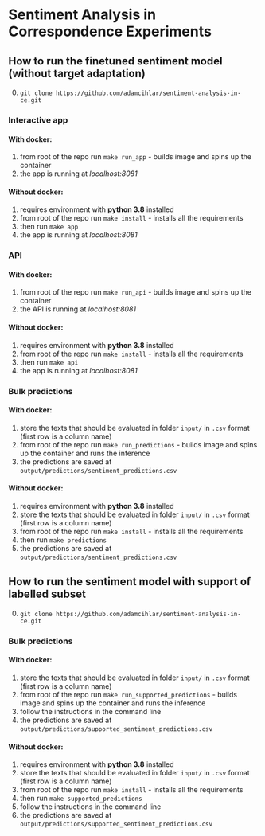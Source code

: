 # Sentiment Analysis in Correspondence Experiments

## How to run the finetuned sentiment model (without target adaptation)
0. `git clone https://github.com/adamcihlar/sentiment-analysis-in-ce.git`

### Interactive app
#### With docker:
1. from root of the repo run `make run_app` - builds image and spins up the container
2. the app is running at *localhost:8081*

#### Without docker:
1. requires environment with **python 3.8** installed
2. from root of the repo run `make install`  - installs all the requirements
3. then run `make app`
4. the app is running at *localhost:8081*

### API
#### With docker:
1. from root of the repo run `make run_api` - builds image and spins up the container
2. the API is running at *localhost:8081*

#### Without docker:
1. requires environment with **python 3.8** installed
2. from root of the repo run `make install`  - installs all the requirements
3. then run `make api`
4. the app is running at *localhost:8081*

### Bulk predictions
#### With docker:
1. store the texts that should be evaluated in folder `input/` in `.csv` format (first row is a column name)
2. from root of the repo run `make run_predictions` - builds image and spins up the container and runs the inference
3. the predictions are saved at `output/predictions/sentiment_predictions.csv`

#### Without docker:
1. requires environment with **python 3.8** installed
2. store the texts that should be evaluated in folder `input/` in `.csv` format (first row is a column name)
3. from root of the repo run `make install`  - installs all the requirements
4. then run `make predictions`
5. the predictions are saved at `output/predictions/sentiment_predictions.csv`

## How to run the sentiment model with support of labelled subset
0. `git clone https://github.com/adamcihlar/sentiment-analysis-in-ce.git`
### Bulk predictions
#### With docker:
1. store the texts that should be evaluated in folder `input/` in `.csv` format (first row is a column name)
2. from root of the repo run `make run_supported_predictions` - builds image and spins up the container and runs the inference
3. follow the instructions in the command line
4. the predictions are saved at `output/predictions/supported_sentiment_predictions.csv`

#### Without docker:
1. requires environment with **python 3.8** installed
2. store the texts that should be evaluated in folder `input/` in `.csv` format (first row is a column name)
3. from root of the repo run `make install`  - installs all the requirements
4. then run `make supported_predictions`
5. follow the instructions in the command line
6. the predictions are saved at `output/predictions/supported_sentiment_predictions.csv`
